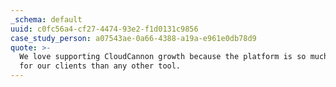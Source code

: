 ```yaml
---
_schema: default
uuid: c0fc56a4-cf27-4474-93e2-f1d0131c9856
case_study_person: a07543ae-0a66-4388-a19a-e961e0db78d9
quote: >-
  We love supporting CloudCannon growth because the platform is so much better
  for our clients than any other tool.
---
```

